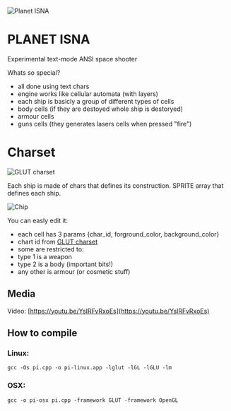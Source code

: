![Planet ISNA](https://i.imgur.com/nBYru84.png)
# PLANET ISNA

Experimental text-mode ANSI space shooter

Whats so special?

- all done using text chars
- engine works like cellular automata (with layers)
- each ship is basicly a group of different types of cells
 - body cells (if they are destoyed whole ship is destoryed)
 - armour cells
 - guns cells (they generates lasers cells when pressed "fire")

# Charset
![GLUT charset](http://openglut.sourceforge.net/openglut_bitmap_9by15.png)

Each ship is made of chars that defines its construction. SPRITE array that defines each ship.

![Chip](https://i.imgur.com/mD2FZuq.png)

You can easly edit it:
- each cell has 3 params {char_id, forground_color, background_color}
- chart id from [GLUT charset](http://openglut.sourceforge.net/openglut_bitmap_9by15.png)
- some are restricted to:
 - type 1 is a weapon
 - type 2 is a body (important bits!)
 - any other is armour (or cosmetic stuff)

## Media
Video: [https://youtu.be/YsIRFvRxoEs](https://youtu.be/YsIRFvRxoEs)


## How to compile

### Linux:
``gcc -Os pi.cpp -o pi-linux.app -lglut -lGL -lGLU -lm``

### OSX:
``gcc -o pi-osx pi.cpp -framework GLUT -framework OpenGL``
